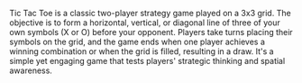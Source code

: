 Tic Tac Toe is a classic two-player strategy game played on a 3x3 grid. The objective is to form a horizontal, vertical, or diagonal line of three of your own symbols (X or O) before your opponent. Players take turns placing their symbols on the grid, and the game ends when one player achieves a winning combination or when the grid is filled, resulting in a draw. It's a simple yet engaging game that tests players' strategic thinking and spatial awareness.
